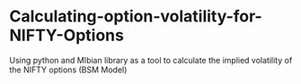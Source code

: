 # Calculating-option-volatility-for-NIFTY-Options
Using python and MIbian library as a tool to calculate the implied volatility of the NIFTY options (BSM Model)
